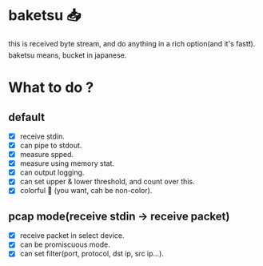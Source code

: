 # baketsu :inbox_tray:
this is received byte stream, and do anything in a rich option(and it's fast:exclamation:).  
baketsu means, bucket in japanese.
# What to do ?
## default
- [x] receive stdin.
- [x] can pipe to stdout.
- [x] measure spped.
- [x] measure using memory stat.
- [x] can output logging.
- [x] can set upper & lower threshold, and count over this.
- [x] colorful :rainbow: (you want, cah be non-color).
## pcap mode(receive stdin -> receive packet)
- [x] receive packet in select device.
- [x] can be promiscuous mode.
- [x] can set filter(port, protocol, dst ip, src ip...).
